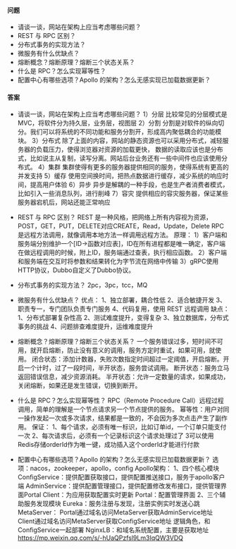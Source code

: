 #### 问题
+ 请谈一谈，网站在架构上应当考虑哪些问题？
+ REST 与 RPC 区别？
+ 分布式事务的实现方法？
+ 微服务有什么优缺点？
+ 熔断概念？熔断原理？熔断三个状态关系？
+ 什么是 RPC？怎么实现幂等性？
+ 配置中心有哪些选项？Apollo 的架构？怎么无感实现已加载数据更新？



#### 答案
+ 请谈一谈，网站在架构上应当考虑哪些问题？
1）分层
比较常见的分层模式是MVC，将软件分为持久层，业务层，视图层
2）分割
分割是对软件的纵向切分。我们可以将系统的不同功能和服务分割开，形成高内聚低耦合的功能模块。
3）分布式
除了上面的内容，网站的静态资源也可以采用分布式，减轻服务器的负载压力，使得浏览器对资源的加载更快，
数据的读取应该也是分布式，比如说主从复制，读写分离。网站后台业务还有一些中间件也应该使用分布式。
4）集群
集群使得有更多的服务器提供相同的服务，使得系统有更高的并发支持
5）缓存
使用空间换时间，把热点数据进行缓存，减少系统的响应时间，提高用户体验
6）异步
异步是解耦的一种手段，也是生产者消费者模式，比如引入一些消息队列，进行削峰
7）容灾
提供相应的容灾服务器，保证某些服务器宕机后，网站还能正常响应


+ REST 与 RPC 区别？
REST 是一种风格，把网络上所有内容视为资源，POST，GET，PUT，DELETE对应CREATE，Read，Update，Delete
RPC是远程方法调用，就像调用本地方法一样调用远程方法。
原理：
1）客户端和服务端分别维护一个[ID->函数对应表]，ID在所有进程都是唯一确定，客户端在做远程调用的时候，附上ID，服务端通过查表，执行相应函数。
2）客户端和服务端在交互时将参数和结果转化为字节流在网络中传输
3）gRPC使用HTTP协议，Dubbo自定义了Dubbo协议。


+ 分布式事务的实现方法？
2pc，3pc，tcc，MQ


+ 微服务有什么优缺点？
优点：
1、独立部署，耦合性低
2、适合敏捷开发
3、职责专一，专门团队负责专门服务
4、代码复用，使用 REST 远程调用
缺点：
1、分布式部署复杂性高
2、测试难度提升，变得复杂
3、独立数据库，分布式事务的挑战
4、问题排查难度提升，运维难度提升


+ 熔断概念？熔断原理？熔断三个状态关系？
一个服务错误过多，短时间不可用，就开启熔断，防止没有意义的调用，服务方定时重试，如果可用，就使用。
闭合状态：添加计数器，失败次数指定时间超过一定阈值，开启熔断。开启一个计时，过了一段时间，半开状态，服务尝试调用。
断开状态：服务立马返回错误信息，减少资源消耗。
半开状态：允许一定数量的请求，如果成功，关闭熔断，如果还是发生错误，切换到断开。


+ 什么是 RPC？怎么实现幂等性？
RPC（Remote Procedure Call）远程过程调用，简单的理解是一个节点请求另一个节点提供的服务。
幂等性：用户对同一操作发起一次或多次请求，结果都是一致的，不会因为多次点击产生了副作用。
保证：
1、每个请求，必须有唯一标识，比如订单id，一个订单只能支付一次
2、每次请求后，必须有一个记录标识这个请求处理过了
3可以使用Redis存储orderId作为唯一键，成功插入这个orderId才能进行付款 


+ 配置中心有哪些选项？Apollo 的架构？怎么无感实现已加载数据更新？
选项：nacos，zookeeper，apollo，config
Apollo架构：
1、四个核心模块
ConfigService：提供配置获取接口，提供配置推送接口，服务于apollo客户端
AdminService：提供配置管理接口，提供配置修改发布接口，提供管理界面Portal
Client：为应用获取配置实时更新 
Portal：配置管理界面
2、三个辅助服务发现模块
Eureka：服务注册与发现，注册实例实时发送心跳
MetaServer：
Portal通过域名访问MetaServer获取AdminService地址
Client通过域名访问MetaServer获取ConfigService地址
逻辑角色，和ConfigService一起部署
NginxLB：和域名系统配置，主要是获取地址
https://mp.weixin.qq.com/s/-hUaQPzfsl9Lm3IqQW3VDQ
